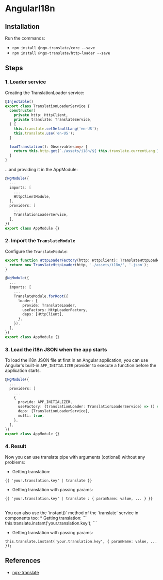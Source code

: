 # AngularI18n

## Installation

Run the commands:
* `npm install @ngx-translate/core --save`
* `npm install @ngx-translate/http-loader --save`

## Steps
### 1. Loader service
Creating the TranslationLoader service:
```ts
@Injectable()
export class TranslationLoaderService {
  constructor(
    private http: HttpClient,
    private translate: TranslateService,
  ) {
    this.translate.setDefaultLang('en-US');
    this.translate.use('en-US');
  }

  loadTranslation(): Observable<any> {
    return this.http.get(`./assets/i18n/${ this.translate.currentLang }.json`);
  }
}
```

...and providing it in the AppModule:

```ts
@NgModule({
  ...
  imports: [
    ...
    HttpClientModule,
  ],
  providers: [
    ...
    TranslationLoaderService,
  ],
})
export class AppModule {}
```

### 2. Import the `TranslateModule`
Configure the `TranslateModule`:

```ts
export function HttpLoaderFactory(http: HttpClient): TranslateHttpLoader {
  return new TranslateHttpLoader(http, './assets/i18n/', '.json');
}

@NgModule({
  ...
  imports: [
    ...
    TranslateModule.forRoot({
      loader: {
        provide: TranslateLoader,
        useFactory: HttpLoaderFactory,
        deps: [HttpClient],
      },
    }),
  ],
})
export class AppModule {}
```

### 3. Load the i18n JSON when the app starts

To load the i18n JSON file at first in an Angular application, you can use Angular's built-in `APP_INITIALIZER` provider
to execute a function before the application starts.

```ts
@NgModule({
  ...
  providers: [
    ...
    {
      provide: APP_INITIALIZER,
      useFactory: (translationLoader: TranslationLoaderService) => () => translationLoader.loadTranslation(),
      deps: [TranslationLoaderService],
      multi: true,
    },
  ],
})
export class AppModule {}
```

### 4. Result
Now you can use translate pipe with arguments (optional) without any problems:
* Getting translation:
```
{{ 'your.translation.key' | translate }}
```

* Getting translation with passing params:
```
{{ 'your.translation.key' | translate : { paramName: value, ... } }}
```

<br/>
You can also use the `instant()` method of the `translate` service in components too:
* Getting translation:
```
this.translate.instant('your.translation.key');
```

* Getting translation with passing params:
```
this.translate.instant('your.translation.key', { paramName: value, ... });
```

## References
- [ngx-translate](https://github.com/ngx-translate/core)
